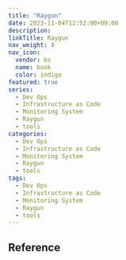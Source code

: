 ```yaml
---
title: "Raygun"
date: 2023-11-04T12:52:00+09:00
description:
linkTitle: Raygun
nav_weight: 8
nav_icon:
  vendor: bs
  name: book
  color: indigo
featured: true
series:
  - Dev Ops
  - Infrastructure as Code
  - Monitoring System
  - Raygun
  - tools
categories:
  - Dev Ops
  - Infrastructure as Code
  - Monitoring System
  - Raygun
  - tools
tags:
  - Dev Ops
  - Infrastructure as Code
  - Monitoring System
  - Raygun
  - tools
---
```


## Reference
